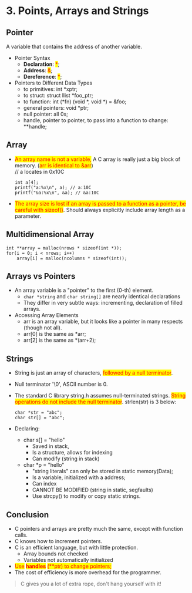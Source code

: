 # 3. Points, Arrays and Strings

## Pointer

A variable that contains the address of another variable.

* Pointer Syntax
  * **Declaration**: <mark style="color:red;">\*</mark>;
  * **Address**: <mark style="color:red;">&</mark>;
  * **Dereference**: <mark style="color:red;">\*</mark>;
* Pointers to Different Data Types
  * to primitives: int \*xptr;
  * to struct: struct llist \*foo\_ptr;
  * to function: int (\*fn) (void \*, void \*) = \&foo;
  * general pointers: void \*ptr;
  * null pointer: all 0s;
  * handle, pointer to pointer, to pass into a function to change: \*\*handle;

## Array

*   <mark style="color:red;">An array name is not a variable,</mark> A C array is really just a big block of memory. (<mark style="color:red;">arr is identical to \&arr</mark>)\
    // a locates in 0x10C

    ```
    int a[4];
    printf("a:%x\n", a); // a:10C
    printf("&a:%x\n", &a); // &a:10C
    ```
* <mark style="color:red;">The array size is lost if an array is passed to a function as a pointer, be careful with sizeof()</mark>. Should always explicitly include array length as a parameter.

## Multidimensional Array

```
int **array = malloc(nrows * sizeof(int *));
for(i = 0; i < nrows; i++)
    array[i] = malloc(ncolumns * sizeof(int));
```

## Arrays vs Pointers

* An array variable is a "pointer" to the first (0-th) element.
  * `char *string` and `char string[]` are nearly identical declarations
  * They differ in very subtle ways: incrementing, declaration of filled arrays.
* Accessing Array Elements
  * arr is an array variable, but it looks like a pointer in many respects (though not all).
  * arr\[0] is the same as \*arr;
  * arr\[2] is the same as \*(arr+2);

## Strings

* String is just an array of characters, <mark style="color:red;">followed by a null terminator</mark>.&#x20;
* Null terminator '\0', ASCII number is 0.
*   The standard C library string.h assumes null-terminated strings. <mark style="color:red;">String operations do not include the null terminator</mark>. strlen(str) is 3 below:&#x20;

    ```
    char *str = "abc";
    char str[] = "abc";
    ```
* Declaring:
  * char s\[] = "hello"
    * Saved in stack,&#x20;
    * Is a structure, allows for indexing
    * Can modify (string in stack)
  * char \*p = "hello"
    * "string literals" can only be stored in static memory(Data);
    * Is a variable, initialized with a address;
    * Can index
    * CANNOT BE MODIFIED (string in static, segfaults)
    * Use strcpy() to modify or copy static strings.

## Conclusion

* C pointers and arrays are pretty much the same, except with function calls.
* C knows how to increment pointers.
* C is an efficient language, but with little protection.
  * Array bounds not checked
  * Variables not automatically initialized
* <mark style="color:red;">Use</mark> <mark style="color:red;"></mark><mark style="color:red;">**handles**</mark> <mark style="color:red;"></mark><mark style="color:red;">(\*\*ptr) to change pointers;</mark>
* The cost of efficiency is more overhead for the programmer.

> C gives you a lot of extra rope, don't hang yourself with it!
